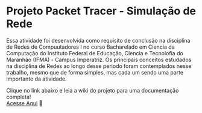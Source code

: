 # Projeto Packet Tracer - Simulação de Rede

Essa atividade foi desenvolvida como requisito de conclusão na disciplina de Redes de Compuutadores I no curso Bacharelado em Ciencia da Computação do Instituto Federal de Educação, Ciencia e Tecnolofia do Maranhão (IFMA) - Campus Imperatriz. Os principais conceitos estudados na disciplina de Redes ao longo desse periodo foram contemplados nesse trabalho, mesmo que de forma simples, mas cada um sendo uma parte importante da atividade.

Clique no link abaixo e leia a wiki do projeto para uma documentação completa! <br>
[Acesse Aqui](https://github.com/pedroaguiarbs/Projeto-Packet-Tracer/wiki/Wiki-%E2%80%90-Projeto-Packet-Tracer) 🚀
